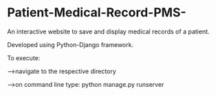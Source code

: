 # Patient-Medical-Record-PMS-
An interactive website to save and display medical records of a patient.

Developed using Python-Django framework.

To execute:

  -->navigate to the respective directory
  
  -->on command line type:
      python manage.py runserver  
  
